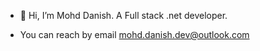 - 👋 Hi, I’m Mohd Danish. A Full stack .net developer.

-  You can reach by email mohd.danish.dev@outlook.com

<!---
mohd-danish-dev/mohd-danish-dev is a ✨ special ✨ repository because its `README.md` (this file) appears on your GitHub profile.
You can click the Preview link to take a look at your changes.
--->
